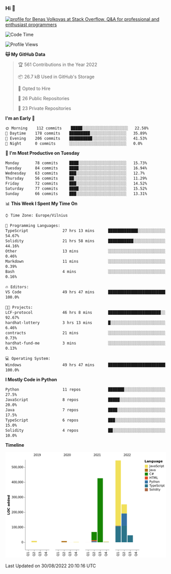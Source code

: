 ### Hi 👋
<a href="https://stackoverflow.com/users/14954249/benas-volkovas"><img src="https://stackoverflow.com/users/flair/14954249.png?theme=dark" width="208" height="58" alt="profile for Benas Volkovas at Stack Overflow, Q&amp;A for professional and enthusiast programmers" title="profile for Benas Volkovas at Stack Overflow, Q&amp;A for professional and enthusiast programmers"></a>

<!--START_SECTION:waka-->
![Code Time](http://img.shields.io/badge/Code%20Time-872%20hrs%2015%20mins-blue)

![Profile Views](http://img.shields.io/badge/Profile%20Views-25-blue)

**🐱 My GitHub Data** 

> 🏆 561 Contributions in the Year 2022
 > 
> 📦 26.7 kB Used in GitHub's Storage 
 > 
> 💼 Opted to Hire
 > 
> 📜 26 Public Repositories 
 > 
> 🔑 23 Private Repositories  
 > 
**I'm an Early 🐤** 

```text
🌞 Morning    112 commits    █████░░░░░░░░░░░░░░░░░░░░   22.58% 
🌆 Daytime    178 commits    █████████░░░░░░░░░░░░░░░░   35.89% 
🌃 Evening    206 commits    ██████████░░░░░░░░░░░░░░░   41.53% 
🌙 Night      0 commits      ░░░░░░░░░░░░░░░░░░░░░░░░░   0.0%

```
📅 **I'm Most Productive on Tuesday** 

```text
Monday       78 commits     ████░░░░░░░░░░░░░░░░░░░░░   15.73% 
Tuesday      84 commits     ████░░░░░░░░░░░░░░░░░░░░░   16.94% 
Wednesday    63 commits     ███░░░░░░░░░░░░░░░░░░░░░░   12.7% 
Thursday     56 commits     ██░░░░░░░░░░░░░░░░░░░░░░░   11.29% 
Friday       72 commits     ███░░░░░░░░░░░░░░░░░░░░░░   14.52% 
Saturday     77 commits     ████░░░░░░░░░░░░░░░░░░░░░   15.52% 
Sunday       66 commits     ███░░░░░░░░░░░░░░░░░░░░░░   13.31%

```


📊 **This Week I Spent My Time On** 

```text
⌚︎ Time Zone: Europe/Vilnius

💬 Programming Languages: 
TypeScript               27 hrs 13 mins      █████████████░░░░░░░░░░░░   54.67% 
Solidity                 21 hrs 58 mins      ███████████░░░░░░░░░░░░░░   44.16% 
Other                    13 mins             ░░░░░░░░░░░░░░░░░░░░░░░░░   0.46% 
Markdown                 11 mins             ░░░░░░░░░░░░░░░░░░░░░░░░░   0.39% 
Bash                     4 mins              ░░░░░░░░░░░░░░░░░░░░░░░░░   0.16%

🔥 Editors: 
VS Code                  49 hrs 47 mins      █████████████████████████   100.0%

🐱‍💻 Projects: 
LCF-protocol             46 hrs 8 mins       ███████████████████████░░   92.67% 
hardhat-lottery          3 hrs 13 mins       █░░░░░░░░░░░░░░░░░░░░░░░░   6.46% 
contracts                21 mins             ░░░░░░░░░░░░░░░░░░░░░░░░░   0.73% 
hardhat-fund-me          3 mins              ░░░░░░░░░░░░░░░░░░░░░░░░░   0.13%

💻 Operating System: 
Windows                  49 hrs 47 mins      █████████████████████████   100.0%

```

**I Mostly Code in Python** 

```text
Python                   11 repos            ███████░░░░░░░░░░░░░░░░░░   27.5% 
JavaScript               8 repos             █████░░░░░░░░░░░░░░░░░░░░   20.0% 
Java                     7 repos             ████░░░░░░░░░░░░░░░░░░░░░   17.5% 
TypeScript               6 repos             ███░░░░░░░░░░░░░░░░░░░░░░   15.0% 
Solidity                 4 repos             ██░░░░░░░░░░░░░░░░░░░░░░░   10.0%

```


**Timeline**

![Chart not found](https://raw.githubusercontent.com/BenasVolkovas/BenasVolkovas/main/charts/bar_graph.png) 


 Last Updated on 30/08/2022 20:10:16 UTC
<!--END_SECTION:waka-->
